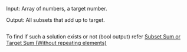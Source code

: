 Input: Array of numbers, a target number.

Output: All subsets that add up to target.

```
```

To find if such a solution exists or not (bool output) refer [Subset Sum or Target Sum (Without repeating elements)](https://github.com/AnushkaKundu/ALGORITHMS/blob/e7cc7be743d0774c764b79c2954643173218b07f/DynamicProgramming/Subset%20Sum%20or%20Target%20Sum%20(With%20repeating%20elements).md)
